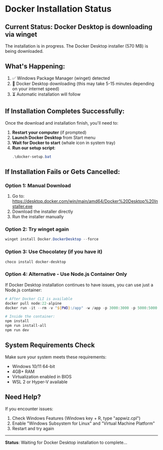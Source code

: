 # Docker Installation Status

## Current Status: Docker Desktop is downloading via winget

The installation is in progress. The Docker Desktop installer (570 MB) is being downloaded.

## What's Happening:
1. ✅ Windows Package Manager (winget) detected
2. 🔄 Docker Desktop downloading (this may take 5-15 minutes depending on your internet speed)
3. ⏳ Automatic installation will follow

## If Installation Completes Successfully:
Once the download and installation finish, you'll need to:

1. **Restart your computer** (if prompted)
2. **Launch Docker Desktop** from Start menu
3. **Wait for Docker to start** (whale icon in system tray)
4. **Run our setup script**:
   ```powershell
   .\docker-setup.bat
   ```

## If Installation Fails or Gets Cancelled:

### Option 1: Manual Download
1. Go to: https://desktop.docker.com/win/main/amd64/Docker%20Desktop%20Installer.exe
2. Download the installer directly
3. Run the installer manually

### Option 2: Try winget again
```powershell
winget install Docker.DockerDesktop --force
```

### Option 3: Use Chocolatey (if you have it)
```powershell
choco install docker-desktop
```

### Option 4: Alternative - Use Node.js Container Only
If Docker Desktop installation continues to have issues, you can use just a Node.js container:

```powershell
# After Docker CLI is available
docker pull node:22-alpine
docker run -it --rm -v "${PWD}:/app" -w /app -p 3000:3000 -p 5000:5000 node:22-alpine sh

# Inside the container:
npm install
npm run install-all
npm run dev
```

## System Requirements Check
Make sure your system meets these requirements:
- Windows 10/11 64-bit
- 4GB+ RAM
- Virtualization enabled in BIOS
- WSL 2 or Hyper-V available

## Need Help?
If you encounter issues:
1. Check Windows Features (Windows key + R, type "appwiz.cpl")
2. Enable "Windows Subsystem for Linux" and "Virtual Machine Platform"
3. Restart and try again

---
**Status**: Waiting for Docker Desktop installation to complete...